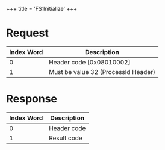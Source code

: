 +++
title = 'FS:Initialize'
+++

# Request

| Index Word | Description                         |
|------------|-------------------------------------|
| 0          | Header code \[0x08010002\]          |
| 1          | Must be value 32 (ProcessId Header) |

# Response

| Index Word | Description |
|------------|-------------|
| 0          | Header code |
| 1          | Result code |
